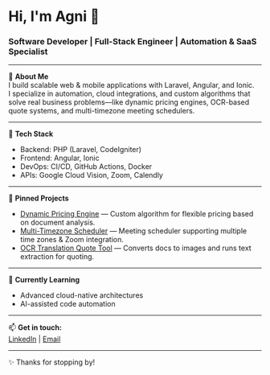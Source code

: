 <!--
**AgniScript/AgniScript** is a ✨ _special_ ✨ repository because its `README.md` (this file) appears on your GitHub profile.

Here are some ideas to get you started:

- 🔭 I’m currently working on ...
- 🌱 I’m currently learning ...
- 👯 I’m looking to collaborate on ...
- 🤔 I’m looking for help with ...
- 💬 Ask me about ...
- 📫 How to reach me: ...
- 😄 Pronouns: ...
- ⚡ Fun fact: ...
-->


# Hi, I'm Agni 👋

### Software Developer | Full-Stack Engineer | Automation & SaaS Specialist

---

🚀 **About Me**  
I build scalable web & mobile applications with Laravel, Angular, and Ionic.  
I specialize in automation, cloud integrations, and custom algorithms that solve real business problems—like dynamic pricing engines, OCR-based quote systems, and multi-timezone meeting schedulers.

---

🔧 **Tech Stack**  
- Backend: PHP (Laravel, CodeIgniter)  
- Frontend: Angular, Ionic  
- DevOps: CI/CD, GitHub Actions, Docker  
- APIs: Google Cloud Vision, Zoom, Calendly  

---

📂 **Pinned Projects**

- [Dynamic Pricing Engine](https://github.com/Agni/dynamic-pricing-engine) — Custom algorithm for flexible pricing based on document analysis.  
- [Multi-Timezone Scheduler](https://github.com/Agni/multi-timezone-scheduler) — Meeting scheduler supporting multiple time zones & Zoom integration.  
- [OCR Translation Quote Tool](https://github.com/Agni/ocr-translation-quote-tool) — Converts docs to images and runs text extraction for quoting.

---

🌱 **Currently Learning**  
- Advanced cloud-native architectures  
- AI-assisted code automation  

---

📫 **Get in touch:**  
[LinkedIn](https://linkedin.com/in/yourprofile) | [Email](mailto:your.email@example.com)

---

✨ Thanks for stopping by!  

